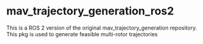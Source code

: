 # mav_trajectory_generation_ros2
This is a ROS 2 version of the original mav_trajectory_generation repository.  This pkg is used to generate feasible multi-rotor trajectories
